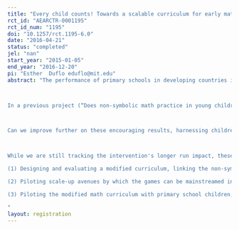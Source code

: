```yaml
---
title: "Every child counts! Towards a scalable curriculum for early mathematics. "
rct_id: "AEARCTR-0001195"
rct_id_num: "1195"
doi: "10.1257/rct.1195-6.0"
date: "2016-04-21"
status: "completed"
jel: "nan"
start_year: "2015-01-05"
end_year: "2016-12-20"
pi: "Esther  Duflo eduflo@mit.edu"
abstract: "The performance of primary schools in developing countries is weak, especially for the poor.  This can be partly attributed to initial differences, which are later magnified by the school system (Banerjee & Duflo, 2011). The massive expansion in school attendance in developing countries has not been matched by increases in school achievement for the poor. In India, 75% of children in grade five cannot perform simple arithmetic and 53% cannot read a grade-two level paragraph (ASER: Pratham, 2013). Because poor children have especially weak preparation for school but strong non-symbolic numerical and geometrical abilities (Spelke, 2011), preschool is a promising time to intervene, with little established curricula. Yet, there is little evidence on effective school-readiness curricula for poor children. Another window of opportunity is the early grades of primary school where laboratory experiments show synergistic effects between school math learning and activities that exercise early numerical abilities (Hyde et al., 2014). There is tremendous interest in the government of India to engage with that level.

In a previous project (“Does non-symbolic math practice in young children improve symbolic mathematics ability later in life? (A pilot study)”, COUHES #1212005420) funded by UBS Optimus Foundation, we developed and evaluated with a RCT run in over 200 preschools in the slums of New Delhi) game-based preschool curriculum designed to enhance children's core numerical and geometric abilities. The short run impact of the curriculum was extremely encouraging: A summary measure of mathematical ability increased by 0.23 standard deviations. Therefore we see that it is possible to significantly enhance preschool non-symbolic math skills in realistic field conditions through games inspired by research in psychology.  We also detected improvements in spatial and numerical language.  In contrast, children showed no gains in symbolic arithmetic abilities in the short run, perhaps because their formal education had not yet begun. 

Can we improve further on these encouraging results, harnessing children’s innate capacities at the foundations of mathematics to give preschool children the skills and confidence to succeed in school? Can we extend our curriculum to enhance children's math learning in primary school?  Finally, can we make our interventions “robust” enough to be implemented at scale in pre-schools and in the early grades of primary education?

While we are still tracking the intervention's longer run impact, these promising results encourage us to think about potential improvements to the curriculum to amplify its effectiveness, changes in its implementation so that the program can be scaled up, and expansion of its reach to enhance children's math learning in primary school. These aims motivate work in three directions: 
(1) Designing and evaluating a modified curriculum, linking the non-symbolic games to the symbol systems of elementary school mathematics.  A new RCT would test its effectiveness against both the original games and Pratham's standard preschool curriculum.
(2) Piloting scale-up avenues by which the games can be mainstreamed in Pratham preschools, in government child care centers, and in other settings.  
(3) Piloting the modified math curriculum with primary school children, with the aim of preparing for a new RCT. 
"
layout: registration
---
```



